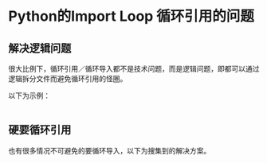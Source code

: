 # Python的Import Loop 循环引用的问题

## 解决逻辑问题

很大比例下，循环引用／循环导入都不是技术问题，而是逻辑问题，即都可以通过逻辑拆分文件而避免循环引用的怪圈。

以下为示例：
```py

```

## 硬要循环引用

也有很多情况不可避免的要循环导入，以下为搜集到的解决方案。

```py

```